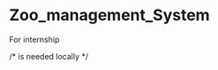 # Zoo_management_System
For internship
 
 <link rel="stylesheet" href="bootstrap-4.6.1-dist/css/bootstrap-grid.min.css">


 /* is needed locally */
